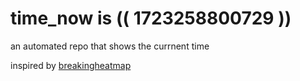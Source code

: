 # time_now is (( 1723258800729 ))

an automated repo that shows the currnent time

inspired by [breakingheatmap](https://github.com/breakingheatmap/breakingheatmap)